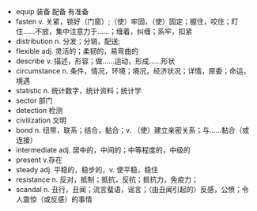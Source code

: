 - equip 装备 配备 有准备
- fasten v. 关紧，锁好（门窗）;（使）牢固，（使）固定；握住，咬住；盯住……不放，集中注意力于……；缠着，纠缠；系牢，扣紧
- distribution n. 分发；分销，配送;
- flexible adj. 灵活的；柔韧的，易弯曲的
- describe v. 描述，形容；做……运动，形成……形状
- circumstance n. 条件，情况，环境；境况，经济状况；详情，原委；命运，境遇
- statistic n. 统计数字，统计资料；统计学
- sector 部门
- detection 检测
- civilization 文明
- bond n. 纽带，联系；结合，黏合；v. （使）建立亲密关系；与……黏合（或连接）
- intermediate adj. 居中的，中间的；中等程度的，中级的
- present v.存在
- steady adj. 平稳的，稳步的，v. 使平稳，稳住
- resistance n. 反对，抵制；抵抗，反抗；抵抗力，免疫力；
- scandal n. 丑行，丑闻；流言蜚语，谣言；（由丑闻引起的）反感，公愤；令人震惊（或反感）的事情

 